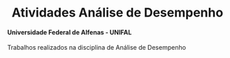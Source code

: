 <div align="center">
<h1> Atividades Análise de Desempenho </h1>
</div>

#### Universidade Federal de Alfenas - UNIFAL
Trabalhos realizados na disciplina de Análise de Desempenho
